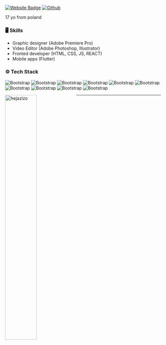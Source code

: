 




[![Website Badge](https://img.shields.io/badge/-Website-c14438?style=flat&logo=Google-Chrome&logoColor=white&link=https://vegaxzy.xyz)](https://vegaxzy.xyz)
[![Github](https://img.shields.io/github/followers/vegaxzy?label=Follow&style=social)](https://github.com/hejazizo)

17 yo from poland

### 🖥 Skills

- Graphic designer (Adobe Premiere Pro)
- Video Editor (Adobe Photoshop, Illustrator)
- Fronted developer (HTML, CSS, JS, REACT)
- Mobile apps (Flutter)
### ⚙️ Tech Stack

![Bootstrap](https://img.shields.io/badge/-HTML-05122A?style=flat-square&logo=HTML&color=353535) ![Bootstrap](https://img.shields.io/badge/-CSS-05122A?style=flat-square&logo=CSS&color=353535) ![Bootstrap](https://img.shields.io/badge/-Java%20Script-05122A?style=flat-square&logo=Java-Script&color=353535) ![Bootstrap](https://img.shields.io/badge/-React-05122A?style=flat-square&logo=React&color=353535) ![Bootstrap](https://img.shields.io/badge/-Adobe%20Photoshop-05122A?style=flat-square&logo=Adobe-Photoshop&color=353535) ![Bootstrap](https://img.shields.io/badge/-Adobe%20Illustrator-05122A?style=flat-square&logo=Adobe-Illustrator&color=353535) ![Bootstrap](https://img.shields.io/badge/-Adobe%20After%20Effects-05122A?style=flat-square&logo=Adobe-After-Effects&color=353535) ![Bootstrap](https://img.shields.io/badge/-Adobe%20Premiere%20Pro-05122A?style=flat-square&logo=Adobe-Premiere-Pro&color=353535) ![Bootstrap](https://img.shields.io/badge/-Android%20Studio-05122A?style=flat-square&logo=Android-Studio&color=353535) ![Bootstrap](https://img.shields.io/badge/-Visual%20Studio-05122A?style=flat-square&logo=Visual-Studio&color=353535)

<div>
  <img width="45%" align="left" src="https://github-readme-stats.vercel.app/api/top-langs?username=vegaxzy&show_icons=true&locale=en&layout=compact" alt="hejazizo" />
</div>


---
